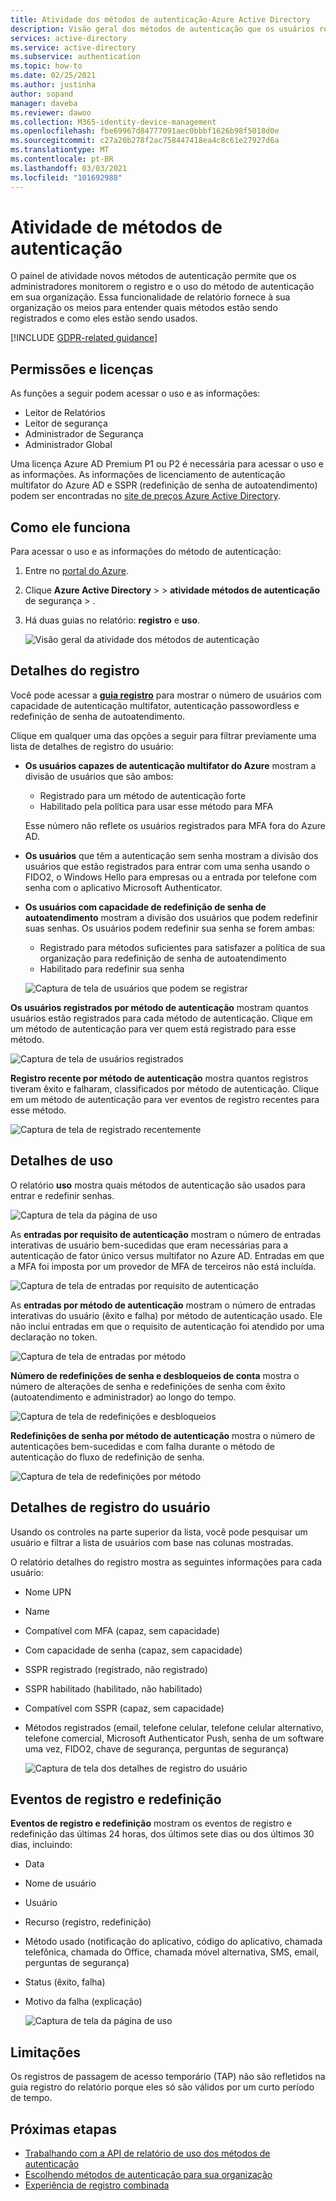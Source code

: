 ```yaml
---
title: Atividade dos métodos de autenticação-Azure Active Directory
description: Visão geral dos métodos de autenticação que os usuários registram para entrar e redefinir senhas.
services: active-directory
ms.service: active-directory
ms.subservice: authentication
ms.topic: how-to
ms.date: 02/25/2021
ms.author: justinha
author: sopand
manager: daveba
ms.reviewer: dawoo
ms.collection: M365-identity-device-management
ms.openlocfilehash: fbe69967d84777091aec0bbbf1626b98f5018d0e
ms.sourcegitcommit: c27a20b278f2ac758447418ea4c8c61e27927d6a
ms.translationtype: MT
ms.contentlocale: pt-BR
ms.lasthandoff: 03/03/2021
ms.locfileid: "101692988"
---
```

# <a name="authentication-methods-activity"></a>Atividade de métodos de autenticação 

O painel de atividade novos métodos de autenticação permite que os administradores monitorem o registro e o uso do método de autenticação em sua organização. Essa funcionalidade de relatório fornece à sua organização os meios para entender quais métodos estão sendo registrados e como eles estão sendo usados.

[!INCLUDE [GDPR-related guidance](../../../includes/gdpr-dsr-and-stp-note.md)]

## <a name="permissions-and-licenses"></a>Permissões e licenças

As funções a seguir podem acessar o uso e as informações:

- Leitor de Relatórios
- Leitor de segurança
- Administrador de Segurança
- Administrador Global

 Uma licença Azure AD Premium P1 ou P2 é necessária para acessar o uso e as informações. As informações de licenciamento de autenticação multifator do Azure AD e SSPR (redefinição de senha de autoatendimento) podem ser encontradas no [site de preços Azure Active Directory](https://azure.microsoft.com/pricing/details/active-directory/).

## <a name="how-it-works"></a>Como ele funciona

Para acessar o uso e as informações do método de autenticação:

1. Entre no [portal do Azure](https://portal.azure.com).
1. Clique **Azure Active Directory**  >    >  **atividade métodos de autenticação** de segurança  >  .
1. Há duas guias no relatório: **registro** e **uso**.

   ![Visão geral da atividade dos métodos de autenticação](media/how-to-authentication-methods-usage-insights/registration-usage-tabs.png)

## <a name="registration-details"></a>Detalhes do registro

Você pode acessar a [**guia registro**](https://portal.azure.com/#blade/Microsoft_AAD_IAM/AuthMethodsOverviewBlade) para mostrar o número de usuários com capacidade de autenticação multifator, autenticação passowordless e redefinição de senha de autoatendimento. 

Clique em qualquer uma das opções a seguir para filtrar previamente uma lista de detalhes de registro do usuário:

- **Os usuários capazes de autenticação multifator do Azure** mostram a divisão de usuários que são ambos:
  - Registrado para um método de autenticação forte 
  - Habilitado pela política para usar esse método para MFA 
  
  Esse número não reflete os usuários registrados para MFA fora do Azure AD. 
- **Os usuários** que têm a autenticação sem senha mostram a divisão dos usuários que estão registrados para entrar com uma senha usando o FIDO2, o Windows Hello para empresas ou a entrada por telefone com senha com o aplicativo Microsoft Authenticator. 
- **Os usuários com capacidade de redefinição de senha de autoatendimento** mostram a divisão dos usuários que podem redefinir suas senhas. Os usuários podem redefinir sua senha se forem ambas:
  - Registrado para métodos suficientes para satisfazer a política de sua organização para redefinição de senha de autoatendimento 
  - Habilitado para redefinir sua senha 

  ![Captura de tela de usuários que podem se registrar](media/how-to-authentication-methods-usage-insights/users-capable.png)

**Os usuários registrados por método de autenticação** mostram quantos usuários estão registrados para cada método de autenticação. Clique em um método de autenticação para ver quem está registrado para esse método.

![Captura de tela de usuários registrados](media/how-to-authentication-methods-usage-insights/users-registered.png)

**Registro recente por método de autenticação** mostra quantos registros tiveram êxito e falharam, classificados por método de autenticação. Clique em um método de autenticação para ver eventos de registro recentes para esse método.

![Captura de tela de registrado recentemente](media/how-to-authentication-methods-usage-insights/recently-registered.png)

## <a name="usage-details"></a>Detalhes de uso

O relatório **uso** mostra quais métodos de autenticação são usados para entrar e redefinir senhas.

![Captura de tela da página de uso](media/how-to-authentication-methods-usage-insights/usage-page.png)

As **entradas por requisito de autenticação** mostram o número de entradas interativas de usuário bem-sucedidas que eram necessárias para a autenticação de fator único versus multifator no Azure AD. Entradas em que a MFA foi imposta por um provedor de MFA de terceiros não está incluída.

![Captura de tela de entradas por requisito de autenticação](media/how-to-authentication-methods-usage-insights/sign-ins-protected.png)

As **entradas por método de autenticação** mostram o número de entradas interativas do usuário (êxito e falha) por método de autenticação usado. Ele não inclui entradas em que o requisito de autenticação foi atendido por uma declaração no token.

![Captura de tela de entradas por método](media/how-to-authentication-methods-usage-insights/sign-ins-by-method.png)

**Número de redefinições de senha e desbloqueios de conta** mostra o número de alterações de senha e redefinições de senha com êxito (autoatendimento e administrador) ao longo do tempo.

![Captura de tela de redefinições e desbloqueios](media/how-to-authentication-methods-usage-insights/password-changes.png)

**Redefinições de senha por método de autenticação** mostra o número de autenticações bem-sucedidas e com falha durante o método de autenticação do fluxo de redefinição de senha.

![Captura de tela de redefinições por método](media/how-to-authentication-methods-usage-insights/resets-by-method.png)

## <a name="user-registration-details"></a>Detalhes de registro do usuário 

Usando os controles na parte superior da lista, você pode pesquisar um usuário e filtrar a lista de usuários com base nas colunas mostradas.

O relatório detalhes do registro mostra as seguintes informações para cada usuário:

- Nome UPN
- Name
- Compatível com MFA (capaz, sem capacidade)
- Com capacidade de senha (capaz, sem capacidade)
- SSPR registrado (registrado, não registrado)
- SSPR habilitado (habilitado, não habilitado)
- Compatível com SSPR (capaz, sem capacidade) 
- Métodos registrados (email, telefone celular, telefone celular alternativo, telefone comercial, Microsoft Authenticator Push, senha de um software uma vez, FIDO2, chave de segurança, perguntas de segurança)

  ![Captura de tela dos detalhes de registro do usuário](media/how-to-authentication-methods-usage-insights/registration-details.png)

## <a name="registration-and-reset-events"></a>Eventos de registro e redefinição 

**Eventos de registro e redefinição** mostram os eventos de registro e redefinição das últimas 24 horas, dos últimos sete dias ou dos últimos 30 dias, incluindo:

- Data
- Nome de usuário
- Usuário 
- Recurso (registro, redefinição)
- Método usado (notificação do aplicativo, código do aplicativo, chamada telefônica, chamada do Office, chamada móvel alternativa, SMS, email, perguntas de segurança)
- Status (êxito, falha)
- Motivo da falha (explicação)

  ![Captura de tela da página de uso](media/how-to-authentication-methods-usage-insights/registration-and-reset-logs.png)

## <a name="limitations"></a>Limitações

Os registros de passagem de acesso temporário (TAP) não são refletidos na guia registro do relatório porque eles só são válidos por um curto período de tempo.

## <a name="next-steps"></a>Próximas etapas

- [Trabalhando com a API de relatório de uso dos métodos de autenticação](/graph/api/resources/authenticationmethods-usage-insights-overview?view=graph-rest-beta)
- [Escolhendo métodos de autenticação para sua organização](concept-authentication-methods.md)
- [Experiência de registro combinada](concept-registration-mfa-sspr-combined.md)
